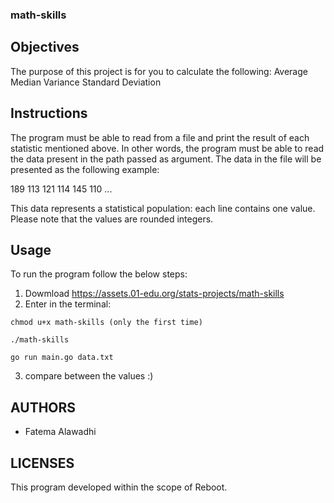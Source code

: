 ### math-skills

## Objectives
The purpose of this project is for you to calculate the following:
Average
Median
Variance
Standard Deviation

## Instructions
The program must be able to read from a file and print the result of each statistic mentioned above. In other words, the program must be able to read the data present in the path passed as argument. The data in the file will be presented as the following example:

189
113
121
114
145
110
...

This data represents a statistical population: each line contains one value.
Please note that the values are rounded integers.

## Usage 
To run the program follow the below steps:

1. Dowmload https://assets.01-edu.org/stats-projects/math-skills
2. Enter in the terminal:
```
chmod u+x math-skills (only the first time)
```
```
./math-skills 
```
```
go run main.go data.txt
```

3. compare between the values :)

## AUTHORS

* Fatema Alawadhi


## LICENSES
This program developed within the scope of Reboot.
